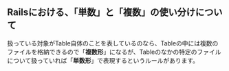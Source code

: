 ## Railsにおける、「単数」と「複数」の使い分けについて
扱っている対象がTable自体のことを表しているのなら、Tableの中には複数のファイルを格納できるので「**複数形**」になるが、Tableのなかの特定のファイルについて扱っていれば「**単数形**」で表現するというルールがあります。
